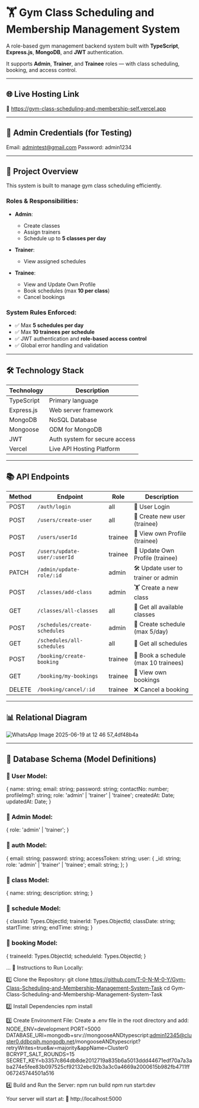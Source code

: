 # 🏋️ Gym Class Scheduling and Membership Management System

A role-based gym management backend system built with **TypeScript**, **Express.js**, **MongoDB**, and **JWT** authentication.

It supports **Admin**, **Trainer**, and **Trainee** roles — with class scheduling, booking, and access control.

---

## 🌐 Live Hosting Link

🔗 https://gym-class-scheduling-and-membership-self.vercel.app

---

## 🔐 Admin Credentials (for Testing)
Email: admintest@gmail.com
Password: admin1234

---

## 🧾 Project Overview

This system is built to manage gym class scheduling efficiently.

### Roles & Responsibilities:

- **Admin**:
  - Create classes
  - Assign trainers
  - Schedule up to **5 classes per day**

- **Trainer**:
  - View assigned schedules

- **Trainee**:
  - View and Update Own Profile
  - Book schedules (max **10 per class**)
  - Cancel bookings

### System Rules Enforced:

- ✅ Max **5 schedules per day**
- ✅ Max **10 trainees per schedule**
- ✅ JWT authentication and **role-based access control**
- ✅ Global error handling and validation

---

## 🛠 Technology Stack

| Technology   | Description                        |
|--------------|------------------------------------|
| TypeScript   | Primary language                   |
| Express.js   | Web server framework               |
| MongoDB      | NoSQL Database                     |
| Mongoose     | ODM for MongoDB                    |
| JWT          | Auth system for secure access      |
| Vercel       | Live API Hosting Platform          |

---

## 📚 API Endpoints

| Method | Endpoint                     | Role      | Description                            |
|--------|------------------------------|-----------|----------------------------------------|
| POST   | `/auth/login`                | all       | 🔐 User Login                          |
| POST   | `/users/create-user`         | all       | 👤 Create new user (trainee)            |
| POST   | `/users/userId`              | trainee   | 👤 View own Profile (trainee)           |
| POST   | `/users/update-user/:userId` | trainee   | 👤 Update Own Profile (trainee)         |
| PATCH  | `/admin/update-role/:id`     | admin     | 🛠️ Update user to trainer or admin      |
| POST   | `/classes/add-class`         | admin     | 🏋️ Create a new class                   |
| GET    | `/classes/all-classes`       | all       | 📖 Get all available classes            |
| POST   | `/schedules/create-schedules`| admin     | 📅 Create schedule (max 5/day)          |
| GET    | `/schedules/all-schedules`   | all       | 📆 Get all schedules                    |
| POST   | `/booking/create-booking`    | trainee   | 📝 Book a schedule (max 10 trainees)    |
| GET    | `/booking/my-bookings`       | trainee   | 👀 View own bookings                    |
| DELETE | `/booking/cancel/:id`        | trainee   | ❌ Cancel a booking                     |

---

## 📊 Relational Diagram

![WhatsApp Image 2025-06-19 at 12 46 57_4df48b4a](https://github.com/user-attachments/assets/73a0b730-0b5f-480e-bdc1-a6677105e2c2)


---

## 🧬 Database Schema (Model Definitions)

### 👤 User Model:
{
  name: string;
  email: string;
  password: string;
  contactNo: number;
  profileImg?: string;
  role: 'admin' | 'trainer' | 'trainee';
  createdAt: Date;
  updatedAt: Date;
}

### 👤 Admin Model:
{
  role: 'admin' | 'trainer';
}

### 👤 auth Model:
{
  email: string;
  password: string;
  accessToken: string;
  user: {
    _id: string;
    role: 'admin' | 'trainer' | 'trainee';
    email: string;
  };
}

### 👤 class Model:
{
  name: string;
  description: string;
}

### 👤 schedule Model:
{
  classId: Types.ObjectId;
  trainerId: Types.ObjectId;
  classDate: string;
  startTime: string;
  endTime: string;
}

### 👤 booking Model:
{
  traineeId: Types.ObjectId;
  scheduleId: Types.ObjectId;
}

...
🧪 Instructions to Run Locally:

1️⃣ Clone the Repository:
git clone https://github.com/T-0-N-M-0-Y/Gym-Class-Scheduling-and-Membership-Management-System-Task
cd Gym-Class-Scheduling-and-Membership-Management-System-Task

2️⃣ Install Dependencies
npm install

3️⃣ Create Environment File:
Create a .env file in the root directory and add:
NODE_ENV=development
PORT=5000
DATABASE_URI=mongodb+srv://mongooseANDtypescript:admin12345@cluster0.ddbcqih.mongodb.net/mongooseANDtypescript?retryWrites=true&w=majority&appName=Cluster0
BCRYPT_SALT_ROUNDS=15
SECRET_KEY=b3357c864db8de2012719a835b6a5013ddd44671edf70a7a3aba274e5fee83b097525cf92132ebc92b3a3c0a4669a2000615b982fb4711ff067245744501a516

4️⃣ Build and Run the Server:
npm run build
npm run start:dev

Your server will start at:
📍 http://localhost:5000
